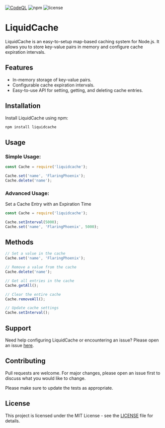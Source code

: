 [![CodeQL](https://github.com/FlaringPhoenix/LiquidCache/actions/workflows/codeql.yml/badge.svg)](https://github.com/FlaringPhoenix/LiquidCache/actions/workflows/codeql.yml)
![npm](https://img.shields.io/npm/v/liquidcache)
![license](https://img.shields.io/github/license/BlueFox-Development/LiquidCache)

# LiquidCache

LiquidCache is an easy-to-setup map-based caching system for Node.js. It allows you to store key-value pairs in memory and configure cache expiration intervals.

## Features

- In-memory storage of key-value pairs.
- Configurable cache expiration intervals.
- Easy-to-use API for setting, getting, and deleting cache entries.

## Installation

Install LiquidCache using npm:

```bash
npm install liquidcache
```

## Usage

### Simple Usage:
```js
const Cache = require('liquidcache');

Cache.set('name', 'FlaringPhoenix');
Cache.delete('name');
```

### Advanced Usage:
Set a Cache Entry with an Expiration Time
```js
const Cache = require('liquidcache');

Cache.setInterval(5000);
Cache.set('name', 'FlaringPhoenix', 5000);
```

## Methods
```js
// Set a value in the cache
Cache.set('name', 'FlaringPhoenix');

// Remove a value from the cache
Cache.delete('name');

// Get all entries in the cache
Cache.getAll();

// Clear the entire cache
Cache.removeAll();

// Update cache settings
Cache.setInterval();
```

## Support
Need help configuring LiquidCache or encountering an issue? Please open an issue [here](https://github.com/FlaringPhoenix/LiquidCache/issues/new).

## Contributing
Pull requests are welcome. For major changes, please open an issue first to discuss what you would like to change.

Please make sure to update the tests as appropriate.

## License
This project is licensed under the MIT License - see the [LICENSE](https://github.com/FlaringPhoenix/LiquidCache/blob/master/LICENSE) file for details.